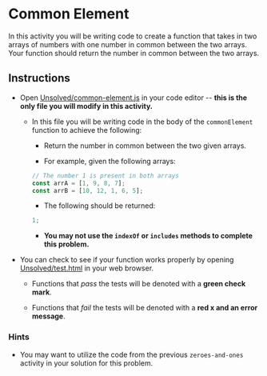 # Common Element

In this activity you will be writing code to create a function that takes in two arrays of numbers with one number in common between the two arrays. Your function should return the number in common between the two arrays.

## Instructions

- Open [Unsolved/common-element.js](Unsolved/common-element.js) in your code editor -- **this is the only file you will modify in this activity.**

  - In this file you will be writing code in the body of the `commonElement` function to achieve the following:

    - Return the number in common between the two given arrays.

    - For example, given the following arrays:

    ```js
    // The number 1 is present in both arrays
    const arrA = [1, 9, 8, 7];
    const arrB = [10, 12, 1, 6, 5];
    ```

    - The following should be returned:

    ```js
    1;
    ```

    - **You may not use the `indexOf` or `includes` methods to complete this problem.**

- You can check to see if your function works properly by opening [Unsolved/test.html](Unsolved/test.html) in your web browser.

  - Functions that _pass_ the tests will be denoted with a **green check mark**.

  - Functions that _fail_ the tests will be denoted with a **red x and an error message**.

### Hints

- You may want to utilize the code from the previous `zeroes-and-ones` activity in your solution for this problem.

